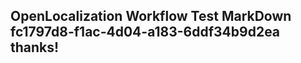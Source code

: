 <properties
ms.topic="hero-topic"
ms.test1="hero-topic"
ms.test2="test"/>

## OpenLocalization Workflow Test MarkDown fc1797d8-f1ac-4d04-a183-6ddf34b9d2ea thanks!
